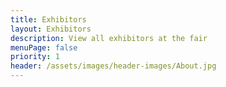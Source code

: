 ```yaml
---
title: Exhibitors
layout: Exhibitors
description: View all exhibitors at the fair
menuPage: false
priority: 1
header: /assets/images/header-images/About.jpg
---
```

